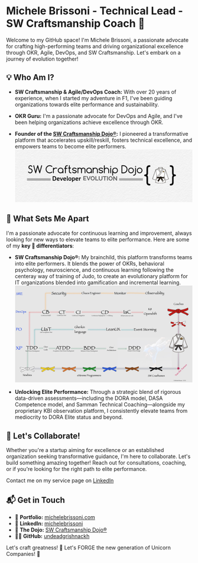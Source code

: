 # Michele Brissoni - Technical Lead - SW Craftsmanship Coach 🚀

Welcome to my GitHub space! I'm Michele Brissoni, a passionate advocate for crafting high-performing teams and driving organizational excellence through OKR, Agile, DevOps, and SW Craftsmanship. Let's embark on a journey of evolution together!

## 💡 Who Am I?

- **SW Craftsmanship & Agile/DevOps Coach:** With over 20 years of experience, when I started my adventure in F1, I've been guiding organizations towards elite performance and sustainability.

- **OKR Guru:** I'm a passionate advocate for DevOps and Agile, and I've been helping organizations achieve excellence through OKR.

- **Founder of the [SW Craftsmanship Dojo®](https://swcraftsmanshipdojo.com/):** I pioneered a transformative platform that accelerates upskill/reskill, fosters technical excellence, and empowers teams to become elite performers.
  ![The Dojo in a nutshell](./imgages/SW_Craftsmanship_Logo.png)

## 📘 What Sets Me Apart

I'm a passionate advocate for continuous learning and improvement, always looking for new ways to elevate teams to elite performance. Here are some of my **key 🔑 differentiators**:

- **SW Craftsmanship Dojo®:** My brainchild, this platform transforms teams into elite performers. It blends the power of OKRs, behavioral psychology, neuroscience, and continuous learning following the centeray way of training of Judo, to create an evolutionary platform for IT organizations blended into gamification and incremental learning.
![The Dojo in a nutshell](./imgages/DojoInANutshell.jpeg)

- **Unlocking Elite Performance:** Through a strategic blend of rigorous data-driven assessments—including the DORA model, DASA Competence model, and Samman Technical Coaching—alongside my proprietary KBI observation platform, I consistently elevate teams from mediocrity to DORA Elite status and beyond.

## 🤝 Let's Collaborate!

Whether you're a startup aiming for excellence or an established organization seeking transformative guidance, I'm here to collaborate. Let's build something amazing together! Reach out for consultations, coaching, or if you're looking for the right path to elite performance.

Contact me on my service page on [LinkedIn](https://www.linkedin.com/services/page/8a8b18320293774816/)

## 📬 Get in Touch

- 💼 **Portfolio:** [michelebrissoni.com](https://undeadgrishnackh.netlify.app/)
- 📇 **LinkedIn:** [michelebrissoni](https://www.linkedin.com/in/michelebrissoni)
- 🥋 **The Dojo:** [SW Craftsmanship Dojo®](https://swcraftsmanshipdojo.com/)
- 👨‍💻 **GitHub:** [undeadgrishnackh](https://github.com/undeadgrishnackh)

Let's craft greatness! 🚀 
Let's FORGE the new generation of Unicorn Companies! 🦄
